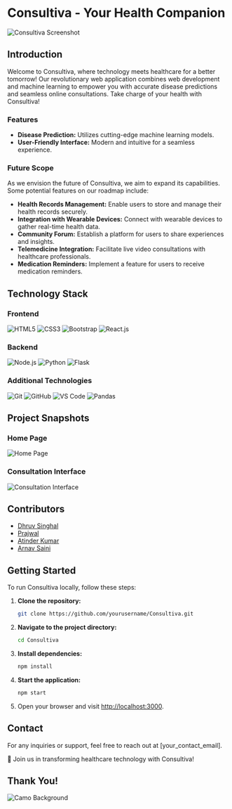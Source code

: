 # Consultiva - Your Health Companion

![Consultiva Screenshot](screenshot.png)

## Introduction

Welcome to Consultiva, where technology meets healthcare for a better tomorrow! Our revolutionary web application combines web development and machine learning to empower you with accurate disease predictions and seamless online consultations. Take charge of your health with Consultiva!

### Features

- **Disease Prediction:** Utilizes cutting-edge machine learning models.
- **User-Friendly Interface:** Modern and intuitive for a seamless experience.

### Future Scope

As we envision the future of Consultiva, we aim to expand its capabilities. Some potential features on our roadmap include:

- **Health Records Management:** Enable users to store and manage their health records securely.
- **Integration with Wearable Devices:** Connect with wearable devices to gather real-time health data.
- **Community Forum:** Establish a platform for users to share experiences and insights.
- **Telemedicine Integration:** Facilitate live video consultations with healthcare professionals.
- **Medication Reminders:** Implement a feature for users to receive medication reminders.

## Technology Stack

### Frontend

![HTML5](https://img.shields.io/badge/HTML5-E34F26?logo=html5&logoColor=white&style=for-the-badge)
![CSS3](https://img.shields.io/badge/CSS3-1572B6?logo=css3&logoColor=white&style=for-the-badge)
![Bootstrap](https://img.shields.io/badge/Bootstrap-563D7C?logo=bootstrap&logoColor=white&style=for-the-badge)
![React.js](https://img.shields.io/badge/React.js-61DAFB?logo=react&logoColor=white&style=for-the-badge)

### Backend

![Node.js](https://img.shields.io/badge/Node.js-339933?logo=node.js&logoColor=white&style=for-the-badge)
![Python](https://img.shields.io/badge/Python-3776AB?logo=python&logoColor=white&style=for-the-badge)
![Flask](https://img.shields.io/badge/Flask-000000?logo=flask&logoColor=white&style=for-the-badge)

### Additional Technologies

![Git](https://img.shields.io/badge/Git-F05032?logo=git&logoColor=white&style=for-the-badge)
![GitHub](https://img.shields.io/badge/GitHub-181717?logo=github&logoColor=white&style=for-the-badge)
![VS Code](https://img.shields.io/badge/VS%20Code-007ACC?logo=visualstudiocode&logoColor=white&style=for-the-badge)
![Pandas](https://img.shields.io/badge/Pandas-150458?logo=pandas&logoColor=white&style=for-the-badge)

## Project Snapshots

### Home Page
![Home Page](path_to_homepage_screenshot)

### Consultation Interface
![Consultation Interface](path_to_consultation_interface_screenshot)

## Contributors

- [Dhruv Singhal](https://github.com/Dhruv-Singhal-15)
- [Prajwal](https://github.com/prajwal26dec02)
- [Atinder Kumar](https://github.com/atinder11)
- [Arnav Saini](https://github.com/arnav0511)

## Getting Started

To run Consultiva locally, follow these steps:

1. **Clone the repository:**

    ```bash
    git clone https://github.com/yourusername/Consultiva.git
    ```

2. **Navigate to the project directory:**

    ```bash
    cd Consultiva
    ```

3. **Install dependencies:**

    ```bash
    npm install
    ```

4. **Start the application:**

    ```bash
    npm start
    ```

5. Open your browser and visit [http://localhost:3000](http://localhost:3000).

## Contact

For any inquiries or support, feel free to reach out at [your_contact_email].

🚀 Join us in transforming healthcare technology with Consultiva!

## Thank You!

![Camo Background](path_to_camo_image)
